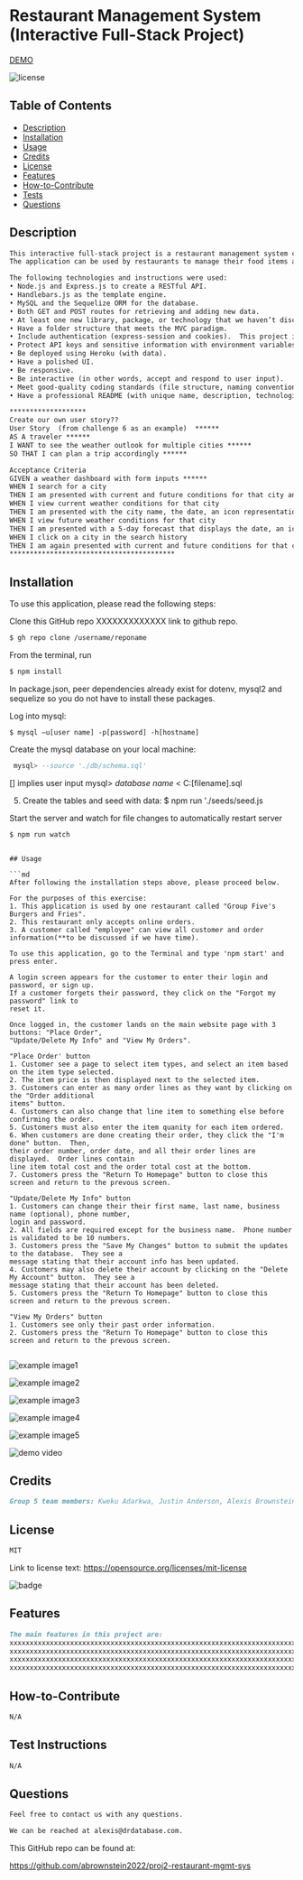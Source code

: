 # Restaurant Management System (Interactive Full-Stack Project)

[DEMO](proj2-restaurant-mgmt-sys.herokuapp.com)

![license](https://img.shields.io/badge/license-MIT-black)

## Table of Contents

- [Description](#description)
- [Installation](#installation)
- [Usage](#usage)
- [Credits](#credits)
- [License](#license)
- [Features](#features)
- [How-to-Contribute](#how-to-contribute)
- [Tests](#test-instructions)
- [Questions](#questions)

## Description

<!-- this is `inline-code` here -->


```md
This interactive full-stack project is a restaurant management system called Restaurant_Mgr. 
The application can be used by restaurants to manage their food items and orders, and allow customers to log in and place orders.

The following technologies and instructions were used:
• Node.js and Express.js to create a RESTful API.
• Handlebars.js as the template engine.
• MySQL and the Sequelize ORM for the database.
• Both GET and POST routes for retrieving and adding new data.
• At least one new library, package, or technology that we haven’t discussed in class.  This project is using dates-fns to format dates. (https://date-fns.org/)
• Have a folder structure that meets the MVC paradigm.
• Include authentication (express-session and cookies).  This project includes a login page for customers to place online orders from Group Five's Burgers and Fries.
• Protect API keys and sensitive information with environment variables.
• Be deployed using Heroku (with data).
• Have a polished UI.
• Be responsive.
• Be interactive (in other words, accept and respond to user input).
• Meet good-quality coding standards (file structure, naming conventions, follows best practices for class/id naming conventions, indentation, quality comments, and so on).
• Have a professional README (with unique name, description, technologies used, screenshot, and link to deployed application).

*******************
Create our own user story??
User Story  (from challenge 6 as an example)  ******
AS A traveler ******
I WANT to see the weather outlook for multiple cities ******
SO THAT I can plan a trip accordingly ******

Acceptance Criteria
GIVEN a weather dashboard with form inputs ******
WHEN I search for a city
THEN I am presented with current and future conditions for that city and that city is added to the search history ******
WHEN I view current weather conditions for that city
THEN I am presented with the city name, the date, an icon representation of weather conditions, the temperature, the humidity, and the wind speed
WHEN I view future weather conditions for that city
THEN I am presented with a 5-day forecast that displays the date, an icon representation of weather conditions, the temperature, the wind speed, and the humidity
WHEN I click on a city in the search history
THEN I am again presented with current and future conditions for that city  ******
*****************************************

```


## Installation

To use this application, please read the following steps:

Clone this GitHub repo XXXXXXXXXXXXX link to github repo.
<!-- Check out the gh cli tool from github -->
```bash
$ gh repo clone /username/reponame
```
From the terminal, run 

```bash
$ npm install
```

In package.json, peer dependencies already exist for dotenv, mysql2 and
sequelize so you do not have to install these packages. 

Log into mysql:
```
$ mysql –u[user name] -p[password] -h[hostname] 
```
Create the mysql database on your local machine:
```sql
 mysql> --source './db/schema.sql'
```
[] implies user input
 mysql> *database name* < C:\[filename].sql

5.  Create the tables and seed with data:
    $ npm run './seeds/seed.js


Start the server and watch for file changes to automatically restart server
```bash
$ npm run watch 
```


```

## Usage

```md
After following the installation steps above, please proceed below.

For the purposes of this exercise:
1. This application is used by one restaurant called "Group Five's Burgers and Fries".
2. This restaurant only accepts online orders.
3. A customer called "employee" can view all customer and order information(**to be discussed if we have time).

To use this application, go to the Terminal and type 'npm start' and press enter.

A login screen appears for the customer to enter their login and password, or sign up.  
If a customer forgets their password, they click on the "Forgot my password" link to 
reset it.

Once logged in, the customer lands on the main website page with 3 buttons: "Place Order",
"Update/Delete My Info" and "View My Orders".  

"Place Order' button
1. Customer see a page to select item types, and select an item based on the item type selected. 
2. The item price is then displayed next to the selected item.    
3. Customers can enter as many order lines as they want by clicking on the "Order additional 
items" button.  
4. Customers can also change that line item to something else before confirming the order. 
5. Customers must also enter the item quanity for each item ordered. 
6. When customers are done creating their order, they click the "I'm done" button.  Then, 
their order number, order date, and all their order lines are displayed.  Order lines contain
line item total cost and the order total cost at the bottom.
7. Customers press the "Return To Homepage" button to close this screen and return to the prevous screen.

"Update/Delete My Info" button
1. Customers can change their their first name, last name, business name (optional), phone number,
login and password.
2. All fields are required except for the business name.  Phone number is validated to be 10 numbers.
3. Customers press the "Save My Changes" button to submit the updates to the database.  They see a
message stating that their account info has been updated.
4. Customers may also delete their account by clicking on the "Delete My Account" button.  They see a
message stating that their account has been deleted.
5. Customers press the "Return To Homepage" button to close this screen and return to the prevous screen.

"View My Orders" button
1. Customers see only their past order information.
2. Customers press the "Return To Homepage" button to close this screen and return to the prevous screen.


```

![example image1](./assets/images/proj2-screen1.png)

![example image2](./assets/images/proj2-screen2.png)

![example image3](./assets/images/proj2-screen3.png)

![example image4](./assets/images/proj2-screen4.png)

![example image5](./assets/images/proj2-screen5.png)

![demo video](./assets/video/proj2-restaurant-mgr-demo.gif)

## Credits

```md
Group 5 team members: Kweku Adarkwa, Justin Anderson, Alexis Brownstein, Ryan Dong, Luana Paredes, bootcamp instructor, TAs and tutor 
```

## License

 ```md
 MIT 
```

Link to license text:
https://opensource.org/licenses/mit-license


![badge](https://img.shields.io/badge/license-mit-black)


## Features

```md
The main features in this project are:
xxxxxxxxxxxxxxxxxxxxxxxxxxxxxxxxxxxxxxxxxxxxxxxxxxxxxxxxxxxxxxxxxxxxxxxxxxxxx
xxxxxxxxxxxxxxxxxxxxxxxxxxxxxxxxxxxxxxxxxxxxxxxxxxxxxxxxxxxxxxxxxxxxxxxxxxxxx
xxxxxxxxxxxxxxxxxxxxxxxxxxxxxxxxxxxxxxxxxxxxxxxxxxxxxxxxxxxxxxxxxxxxxxxxxxxxx
xxxxxxxxxxxxxxxxxxxxxxxxxxxxxxxxxxxxxxxxxxxxxxxxxxxxxxxxxxxxxxxxxxxxxxxxxxxxx
```

## How-to-Contribute

```md
N/A
```

## Test Instructions

```md
N/A
```

## Questions

```md
Feel free to contact us with any questions.

We can be reached at alexis@drdatabase.com.
```

This GitHub repo can be found at:
  
https://github.com/abrownstein2022/proj2-restaurant-mgmt-sys
 
